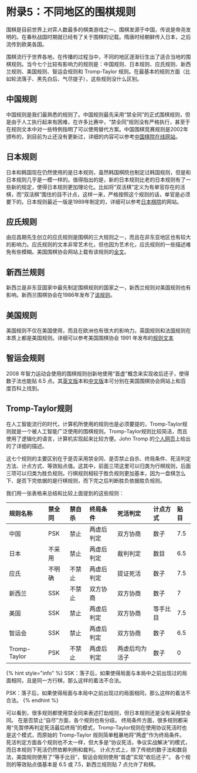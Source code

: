 # 附录5：不同地区的围棋规则

围棋是目前世界上对弈人数最多的棋类游戏之一。围棋发源于中国，传说是帝尧发明的。在春秋战国时期就已经有了关于围棋的记载。隋唐时经朝鲜传入日本，之后流传到欧美各国。

围棋流行于世界各地，在传播的过程当中，不同的地区逐渐衍生出了适合当地的围棋规则。当今七个比较有影响力的规则是：中国规则、日本规则、应氏规则、新西兰规则、美国规则、智运会规则和 Tromp-Taylor 规则。在最基本的规则方面（比如轮流落子、黑先白后、气尽提子），这些规则没什么区别。

## 中国规则

中国规则是我们最熟悉的规则了。中国规则最先采用“禁全同”的正式围棋规则，但是由于人工执行起来有困难，在许多比赛中，“禁全同”规则没有严格执行，甚至于在规则文本中对一些特例指明了可以使用替代方案。中国围棋竞赛规则是2002年颁布的，到目前为止还没有更新过，详细的内容可以参考[中国棋院在线网站](http://games.sports.cn/datebase/encyclopaedia/wq/2010-07-19/2046610.html)。

## 日本规则

日本和韩国现在仍然使用的是日本规则，虽然韩国棋院也制定过韩国规则，但是和日本规则几乎是一模一样的。值得指出的是，新的日本规则比老的日本规则有了一些新的规定，使得日本规则更加理论化。比如将“双活棋”定义为有单官存在的活棋，而“双活棋”围住的目不计点，这样一来，严格按照这个规则的话，单官是必须要下的。日本规则最近一版是1989年制定的，详细可以参考[日本棋院](https://www.nihonkiin.or.jp/match/kiyaku/zenbun.html)的网站。

## 应氏规则

由应昌期先生创立的应氏规则是围棋的三大规则之一，而且在非东亚地区也有较大的影响力。应氏规则的文本非常艺术化，但也因为艺术化，应氏规则的一些描述难免有些模糊。美国围棋协会网站上载有该规则的[全文](https://www.usgo.org/sites/default/files/pdf/IngRules2006.pdf)。

## 新西兰规则

新西兰是非东亚国家中最先制定围棋规则的国家之一，新西兰规则对美国规则也有影响。新西兰围棋协会在1986年发布了[该规则](https://go.org.nz/index.php/about-go/new-zealand-rules-of-go)。

## 美国规则

美国规则不仅在美国使用，而且在欧洲也有很大的影响力。英国规则和法国规则在本质上都是美国规则。详细可以参考美国围棋协会 1991 年发布的[规则文本](https://www.usgo.org/sites/default/files/pdf/completerules.pdf)

## 智运会规则

2008 年智力运动会使用的围棋规则创新地使用“首虚”概念来实现收后还子，使得数子法也能贴 6.5 点。其[英文版](http://home.snafu.de/jasiek/WMSGrules.pdf)本和[中文版](https://baike.baidu.com/item/%E6%99%BA%E8%BF%90%E5%9B%B4%E6%A3%8B%E8%A7%84%E5%88%99)本可分别在美国围棋协会网站上和百度百科上找到。

## Tromp-Taylor规则

在人工智能流行的时代，计算机所使用的规则也是必须要提的，Tromp-Taylor规则就是一个被人工智能广泛使用的围棋规则。Tromp-Taylor规则比较简洁，而且使用了逻辑化的语言，计算机实现起来比较方便。John Tromp 的[个人网页](http://tromp.github.io/go.html)上给出的了详细的描述。

这七个规则的主要区别在于是否采用禁全同、是否禁止自杀、终局条件、死活判定方法、计点方式、等效贴点值。这其中，前面三项这里可以归类为行棋规则，后面三项可以归类为胜负规则。行棋规则相较于胜负规则更加基本，因为一盘棋怎么下、是否下完依据的是行棋规则，而下完之后判断胜负依据胜负规则。

我们用一张表格来总结和比较上面提到的这些规则：

| 规则名称 | 禁全同 | 禁自杀 | 终局条件 | 死活判定 | 计点方式 | 贴目 |
| :--- | :--- | :--- | :--- | :--- | :--- | :--- |
| 中国 | PSK | 禁止 | 两虚后判定 | 双方协商 | 数子 | 7.5 |
| 日本 | 不采用 | 禁止 | 两虚后判定 | 裁判判定 | 数目 | 6.5 |
| 应氏 | 不明确 | 不禁止 | 两虚后判定 | 提证死活 | 数子 | 7.5 |
| 新西兰 | SSK | 不禁止 | 双方协商 | 双方协商 | 数子 | 7 |
| 美国 | SSK | 禁止 | 两虚后判定 | 双方协商 | 等手比目 | 7.5 |
| 智运会 | SSK | 禁止 | 两虚后判定 | 双方协商 | 数子 | 6.5 |
| Tromp-Taylor | PSK | 不禁止 | 两虚后判定 | 两虚后均为活子 | 数子 | 0 |

{% hint style="info" %}
SSK：落子后，如果使得局面与本局中之前出现过的局面相同，且是同一方行棋，那么这样的着法不合法。

PSK：落子后，如果使得局面与本局中之前出现过的局面相同，那么这样的着法不合法。
{% endhint %}

可以看到，很多规则都使用禁全同来表述打劫规则，但日本规则还是没有采用禁全同。 在是否禁止“自尽”方面，各个规则也有分歧。 终局条件方面，很多规则都采用“先暂停再判定死活最后终局”的模式，Tromp-Taylor规则在使用协议死活时也是这个模式，而原始的 Tromp-Taylor 规则简单粗暴地将“两虚”作为终局条件。 死活判定方面各个规则也不太一样，但大多是“协议死活，争议实战解决”的模式，而日本规则下死活仍然依赖判例和裁判。 计点方式上，除了传统的数子法和数目法，美国规则使用了“等手比目”，智运会规则使用“首虚”实现“收后还子”。 各个规则的等效贴点值基本是 6.5 或 7.5，新西兰规则贴 7 点允许了和棋。

